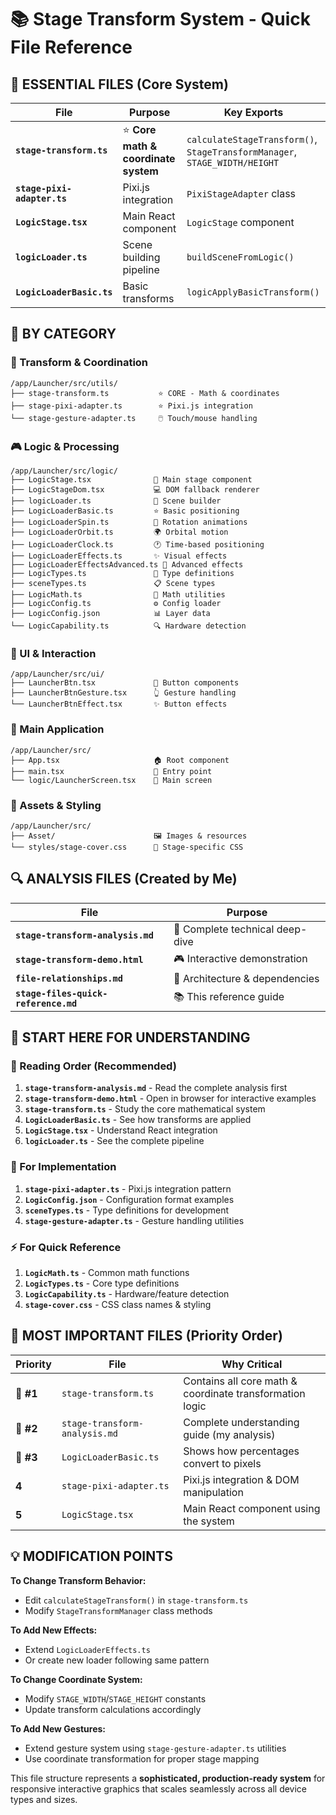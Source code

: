 # 📚 Stage Transform System - Quick File Reference

## 🎯 **ESSENTIAL FILES** (Core System)

| File                        | Purpose                              | Key Exports                                                                |
| --------------------------- | ------------------------------------ | -------------------------------------------------------------------------- |
| **`stage-transform.ts`**    | ⭐ **Core math & coordinate system** | `calculateStageTransform()`, `StageTransformManager`, `STAGE_WIDTH/HEIGHT` |
| **`stage-pixi-adapter.ts`** | Pixi.js integration                  | `PixiStageAdapter` class                                                   |
| **`LogicStage.tsx`**        | Main React component                 | `LogicStage` component                                                     |
| **`logicLoader.ts`**        | Scene building pipeline              | `buildSceneFromLogic()`                                                    |
| **`LogicLoaderBasic.ts`**   | Basic transforms                     | `logicApplyBasicTransform()`                                               |

## 📁 **BY CATEGORY**

### **🔧 Transform & Coordination**

```
/app/Launcher/src/utils/
├── stage-transform.ts           ⭐ CORE - Math & coordinates
├── stage-pixi-adapter.ts        ⭐ Pixi.js integration
└── stage-gesture-adapter.ts     🖱️ Touch/mouse handling
```

### **🎮 Logic & Processing**

```
/app/Launcher/src/logic/
├── LogicStage.tsx              📱 Main stage component
├── LogicStageDom.tsx           💻 DOM fallback renderer
├── logicLoader.ts              🔧 Scene builder
├── LogicLoaderBasic.ts         ⭐ Basic positioning
├── LogicLoaderSpin.ts          🔄 Rotation animations
├── LogicLoaderOrbit.ts         🌍 Orbital motion
├── LogicLoaderClock.ts         🕐 Time-based positioning
├── LogicLoaderEffects.ts       ✨ Visual effects
├── LogicLoaderEffectsAdvanced.ts 🌟 Advanced effects
├── LogicTypes.ts               📝 Type definitions
├── sceneTypes.ts               📋 Scene types
├── LogicMath.ts                🧮 Math utilities
├── LogicConfig.ts              ⚙️ Config loader
├── LogicConfig.json            📊 Layer data
└── LogicCapability.ts          🔍 Hardware detection
```

### **🎨 UI & Interaction**

```
/app/Launcher/src/ui/
├── LauncherBtn.tsx             🔘 Button components
├── LauncherBtnGesture.tsx      👆 Gesture handling
└── LauncherBtnEffect.tsx       ✨ Button effects
```

### **🎯 Main Application**

```
/app/Launcher/src/
├── App.tsx                     🏠 Root component
├── main.tsx                    🚀 Entry point
└── logic/LauncherScreen.tsx    📱 Main screen
```

### **💎 Assets & Styling**

```
/app/Launcher/src/
├── Asset/                      🖼️ Images & resources
└── styles/stage-cover.css      🎨 Stage-specific CSS
```

## 🔍 **ANALYSIS FILES** (Created by Me)

| File                                 | Purpose                         |
| ------------------------------------ | ------------------------------- |
| **`stage-transform-analysis.md`**    | 📖 Complete technical deep-dive |
| **`stage-transform-demo.html`**      | 🎮 Interactive demonstration    |
| **`file-relationships.md`**          | 🔗 Architecture & dependencies  |
| **`stage-files-quick-reference.md`** | 📚 This reference guide         |

## 🚀 **START HERE FOR UNDERSTANDING**

### **📖 Reading Order (Recommended)**

1. **`stage-transform-analysis.md`** - Read the complete analysis first
2. **`stage-transform-demo.html`** - Open in browser for interactive examples
3. **`stage-transform.ts`** - Study the core mathematical system
4. **`LogicLoaderBasic.ts`** - See how transforms are applied
5. **`LogicStage.tsx`** - Understand React integration
6. **`logicLoader.ts`** - See the complete pipeline

### **🔧 For Implementation**

1. **`stage-pixi-adapter.ts`** - Pixi.js integration pattern
2. **`LogicConfig.json`** - Configuration format examples
3. **`sceneTypes.ts`** - Type definitions for development
4. **`stage-gesture-adapter.ts`** - Gesture handling utilities

### **⚡ For Quick Reference**

1. **`LogicMath.ts`** - Common math functions
2. **`LogicTypes.ts`** - Core type definitions
3. **`LogicCapability.ts`** - Hardware/feature detection
4. **`stage-cover.css`** - CSS class names & styling

## 🎯 **MOST IMPORTANT FILES** (Priority Order)

| Priority  | File                          | Why Critical                                             |
| --------- | ----------------------------- | -------------------------------------------------------- |
| **🥇 #1** | `stage-transform.ts`          | Contains all core math & coordinate transformation logic |
| **🥈 #2** | `stage-transform-analysis.md` | Complete understanding guide (my analysis)               |
| **🥉 #3** | `LogicLoaderBasic.ts`         | Shows how percentages convert to pixels                  |
| **4**     | `stage-pixi-adapter.ts`       | Pixi.js integration & DOM manipulation                   |
| **5**     | `LogicStage.tsx`              | Main React component using the system                    |

## 💡 **MODIFICATION POINTS**

**To Change Transform Behavior:**

- Edit `calculateStageTransform()` in `stage-transform.ts`
- Modify `StageTransformManager` class methods

**To Add New Effects:**

- Extend `LogicLoaderEffects.ts`
- Or create new loader following same pattern

**To Change Coordinate System:**

- Modify `STAGE_WIDTH`/`STAGE_HEIGHT` constants
- Update transform calculations accordingly

**To Add New Gestures:**

- Extend gesture system using `stage-gesture-adapter.ts` utilities
- Use coordinate transformation for proper stage mapping

This file structure represents a **sophisticated, production-ready system** for responsive interactive graphics that scales seamlessly across all device types and sizes.
